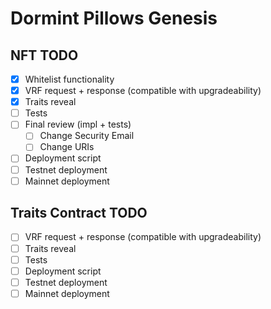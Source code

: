 # Dormint Pillows Genesis

## NFT TODO
- [x] Whitelist functionality
- [x] VRF request + response (compatible with upgradeability)
- [x] Traits reveal
- [ ] Tests
- [ ] Final review (impl + tests)
  - [ ] Change Security Email
  - [ ] Change URIs
- [ ] Deployment script
- [ ] Testnet deployment
- [ ] Mainnet deployment

## Traits Contract TODO
- [ ] VRF request + response (compatible with upgradeability)
- [ ] Traits reveal
- [ ] Tests
- [ ] Deployment script
- [ ] Testnet deployment
- [ ] Mainnet deployment